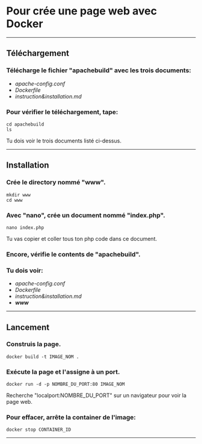 # Pour crée une page web avec Docker
---
## Téléchargement

### Télécharge le fichier "apachebuild" avec les trois documents:
 * _apache-config.conf_	
 * _Dockerfile_
 * _instruction&installation.md_

### Pour vérifier le téléchargement, tape:
```
cd apachebuild
ls
```

Tu dois voir le trois documents listé ci-dessus.

---
## Installation

### Crée le directory nommé "www".
```
mkdir www
cd www
```

### Avec "nano", crée un document nommé "index.php".
```
nano index.php
```

Tu vas copier et coller tous ton php code dans ce document.

### Encore, vérifie le contents de "apachebuild".
### Tu dois voir:
 * _apache-config.conf_
 * _Dockerfile_
 * _instruction&installation.md_
 * _**www**_

---
## Lancement

### Construis la page.
```
docker build -t IMAGE_NOM .
```

### Exécute la page et l'assigne à un port.
```
docker run -d -p NOMBRE_DU_PORT:80 IMAGE_NOM
```

Recherche "localport:NOMBRE\_DU\_PORT" sur un navigateur pour voir la page web.

### Pour effacer, arrête la container de l'image:
``` 
docker stop CONTAINER_ID
```
---

